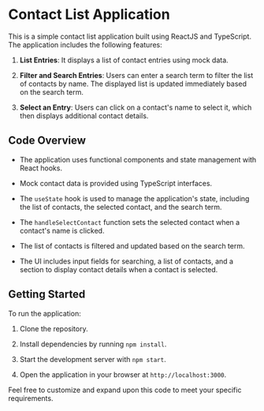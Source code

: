 # Contact List Application

This is a simple contact list application built using ReactJS and TypeScript. The application includes the following features:

1. **List Entries**: It displays a list of contact entries using mock data.

2. **Filter and Search Entries**: Users can enter a search term to filter the list of contacts by name. The displayed list is updated immediately based on the search term.

3. **Select an Entry**: Users can click on a contact's name to select it, which then displays additional contact details.

## Code Overview

- The application uses functional components and state management with React hooks.

- Mock contact data is provided using TypeScript interfaces.

- The `useState` hook is used to manage the application's state, including the list of contacts, the selected contact, and the search term.

- The `handleSelectContact` function sets the selected contact when a contact's name is clicked.

- The list of contacts is filtered and updated based on the search term.

- The UI includes input fields for searching, a list of contacts, and a section to display contact details when a contact is selected.

## Getting Started

To run the application:

1. Clone the repository.

2. Install dependencies by running `npm install`.

3. Start the development server with `npm start`.

4. Open the application in your browser at `http://localhost:3000`.

Feel free to customize and expand upon this code to meet your specific requirements.

